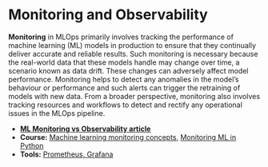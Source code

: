 # Monitoring and Observability

**Monitoring** in MLOps primarily involves tracking the performance of machine learning (ML) models in production to ensure that they continually deliver accurate and reliable results. Such monitoring is necessary because the real-world data that these models handle may change over time, a scenario known as data drift. These changes can adversely affect model performance. Monitoring helps to detect any anomalies in the model’s behaviour or performance and such alerts can trigger the retraining of models with new data. From a broader perspective, monitoring also involves tracking resources and workflows to detect and rectify any operational issues in the MLOps pipeline.

- [**ML Monitoring vs Observability article**](https://marvelousmlops.substack.com/p/ml-monitoring-vs-ml-observability)
- **Course:** [Machine learning monitoring concepts](https://app.datacamp.com/learn/courses/machine-learning-monitoring-concepts), [Monitoring ML in Python](https://app.datacamp.com/learn/courses/monitoring-machine-learning-in-python)
- **Tools:** [Prometheus, Grafana](https://www.udemy.com/course/mastering-prometheus-and-grafana/)
